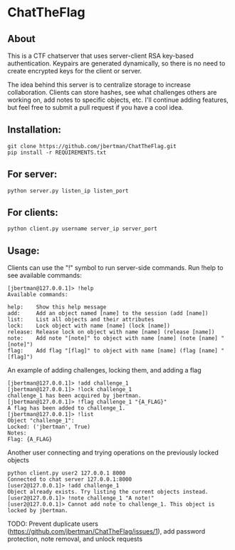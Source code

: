 ChatTheFlag
=====================================================

About
-----

This is a CTF chatserver that uses server-client RSA key-based authentication. Keypairs are generated dynamically, so there is no need to create encrypted keys for the client or server.

The idea behind this server is to centralize storage to increase collaboration. Clients can store hashes, see what challenges others are working on, add notes to specific objects, etc. I'll continue adding features, but feel free to submit a pull request if you have a cool idea. 

Installation:
-------------
    git clone https://github.com/jbertman/ChatTheFlag.git
    pip install -r REQUIREMENTS.txt

For server:
-----------
    python server.py listen_ip listen_port

For clients:
------------
    python client.py username server_ip server_port
    
Usage:
------
Clients can use the "!" symbol to run server-side commands. Run !help to see available commands:
```
[jbertman@127.0.0.1]> !help
Available commands:

help:    Show this help message
add:     Add an object named [name] to the session (add [name])
list:    List all objects and their attributes
lock:    Lock object with name [name] (lock [name])
release: Release lock on object with name [name] (release [name])
note:    Add note "[note]" to object with name [name] (note [name] "[note]")
flag:    Add flag "[flag]" to object with name [name] (flag [name] "[flag]")
```
An example of adding challenges, locking them, and adding a flag
```
[jbertman@127.0.0.1]> !add challenge_1
[jbertman@127.0.0.1]> !lock challenge_1
challenge_1 has been acquired by jbertman.
[jbertman@127.0.0.1]> !flag challenge_1 "{A_FLAG}"
A flag has been added to challenge_1.
[jbertman@127.0.0.1]> !list
Object "challenge_1":
Locked: ('jbertman', True)
Notes: 
Flag: {A_FLAG}
```
Another user connecting and trying operations on the previously locked objects
```
python client.py user2 127.0.0.1 8000
Connected to chat server 127.0.0.1:8000
[user2@127.0.0.1]> !add challenge_1
Object already exists. Try listing the current objects instead.
[user2@127.0.0.1]> !note challenge_1 "A note!"
[user2@127.0.0.1]> Cannot add note to challenge_1. This object is locked by jbertman.
```
TODO: Prevent duplicate users (https://github.com/jbertman/ChatTheFlag/issues/1), add password protection, note removal, and unlock requests
